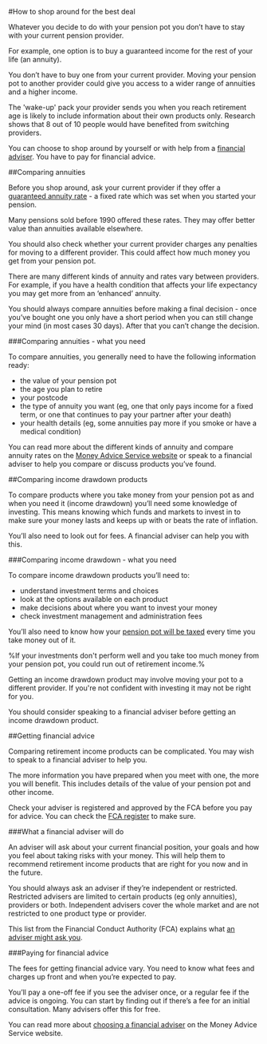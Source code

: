 #How to shop around for the best deal

Whatever you decide to do with your pension pot you don’t have to stay with your current pension provider.

For example, one option is to buy a guaranteed income for the rest of your life (an annuity).

You don’t have to buy one from your current provider. Moving your pension pot to another provider could give you access to a wider range of annuities and a higher income.

The 'wake-up' pack your provider sends you when you reach retirement age is likely to include information about their own products only. Research shows that 8 out of 10 people would have benefited from switching providers.

You can choose to shop around by yourself or with help from a [financial adviser](/shop-around#getting-financial-advice). You have to pay for financial advice.

##Comparing annuities

Before you shop around, ask your current provider if they offer a [guaranteed annuity rate](http://www.pensionsadvisoryservice.org.uk/about-pensions/retirement-choices/buying-an-annuity-how-to-shop-around/guaranteed-annuity-rates) - a fixed rate which was set when you started your pension.

Many pensions sold before 1990 offered these rates. They may offer better value than annuities available elsewhere.

You should also check whether your current provider charges any penalties for moving to a different provider. This could affect how much money you get from your pension pot.

There are many different kinds of annuity and rates vary between providers. For example, if you have a health condition that affects your life expectancy you may get more from an ‘enhanced’ annuity.

You should always compare annuities before making a final decision - once you’ve bought one you only have a short period when you can still change your mind (in most cases 30 days). After that you can’t change the decision.

###Comparing annuities - what you need

To compare annuities, you generally need to have the following information ready:

* the value of your pension pot
* the age you plan to retire
* your postcode
* the type of annuity you want (eg, one that only pays income for a fixed term, or one that continues to pay your partner after your death)
* your health details (eg, some annuities pay more if you smoke or have a medical condition)

You can read more about the different kinds of annuity and compare annuity rates on the [Money Advice Service website](https://annuities.moneyadviceservice.org.uk/xml/annuitiesMAS/an_form.cfm) or speak to a financial adviser to help you compare or discuss products you’ve found.

##Comparing income drawdown products

To compare products where you take money from your pension pot as and when you need it (income drawdown) you’ll need some knowledge of investing. This means knowing which funds and markets to invest in to make sure your money lasts and keeps up with or beats the rate of inflation.

You’ll also need to look out for fees. A financial adviser can help you with this.

###Comparing income drawdown - what you need

To compare income drawdown products you’ll need to:

* understand investment terms and choices
* look at the options available on each product
* make decisions about where you want to invest your money
* check investment management and administration fees

You’ll also need to know how your [pension pot will be taxed](/tax) every time you take money out of it.

%If your investments don't perform well and you take too much money from your pension pot, you could run out of retirement income.%

Getting an income drawdown product may involve moving your pot to a different provider. If you're not confident with investing it may not be right for you.

You should consider speaking to a financial adviser before getting an income drawdown product.

##Getting financial advice

Comparing retirement income products can be complicated. You may wish to speak to a financial adviser to help you.

The more information you have prepared when you meet with one, the more you will benefit. This includes details of the value of your pension pot and other income.

Check your adviser is registered and approved by the FCA before you pay for advice. You can check the [FCA register](http://www.fsa.gov.uk/register/home.do) to make sure.

###What a financial adviser will do

An adviser will ask about your current financial position, your goals and how you feel about taking risks with your money. This will help them to recommend retirement income products that are right for you now and in the future.

You should always ask an adviser if they’re independent or restricted. Restricted advisers are limited to certain products (eg only annuities), providers or both. Independent advisers cover the whole market and are not restricted to one product type or provider.

This list from the Financial Conduct Authority (FCA) explains what [an adviser might ask you](http://www.fca.org.uk/consumers/financial-services-products/investments/financial-advice/what-an-adviser-might-ask-you).

###Paying for financial advice

The fees for getting financial advice vary. You need to know what fees and charges up front and when you’re expected to pay.

You’ll pay a one-off fee if you see the adviser once, or a regular fee if the advice is ongoing. You can start by finding out if there’s a fee for an initial consultation. Many advisers offer this for free.

You can read more about [choosing a financial adviser](https://www.moneyadviceservice.org.uk/en/articles/choosing-a-financial-adviser) on the Money Advice Service website.
